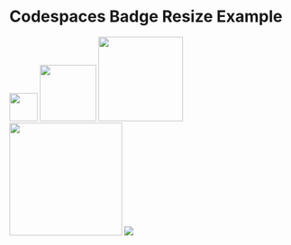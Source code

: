 # Codespaces Badge Resize Example
<img src="https://github.com/codespaces/badge.svg" width="50">
<img src="https://github.com/codespaces/badge.svg" width="100">
<img src="https://github.com/codespaces/badge.svg" width="150">
<img src="https://github.com/codespaces/badge.svg" width="200">
<img src="https://github.com/codespaces/badge.svg">
